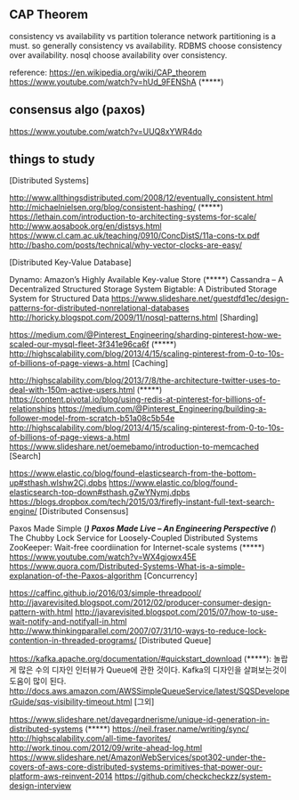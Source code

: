 ## CAP Theorem
consistency vs availability vs partition tolerance
network partitioning is a must. so generally consistency vs availability.
RDBMS choose consistency over availability.
nosql choose availability over consistency.

reference:
https://en.wikipedia.org/wiki/CAP_theorem
https://www.youtube.com/watch?v=hUd_9FENShA (*****)

## consensus algo (paxos)

https://www.youtube.com/watch?v=UUQ8xYWR4do






## things to study

[Distributed Systems]



http://www.allthingsdistributed.com/2008/12/eventually_consistent.html
http://michaelnielsen.org/blog/consistent-hashing/ (*****)
https://lethain.com/introduction-to-architecting-systems-for-scale/
http://www.aosabook.org/en/distsys.html
https://www.cl.cam.ac.uk/teaching/0910/ConcDistS/11a-cons-tx.pdf
http://basho.com/posts/technical/why-vector-clocks-are-easy/

[Distributed Key-Value Database]

Dynamo: Amazon’s Highly Available Key-value Store (*****)
Cassandra – A Decentralized Structured Storage System
Bigtable: A Distributed Storage System for Structured Data
https://www.slideshare.net/guestdfd1ec/design-patterns-for-distributed-nonrelational-databases
http://horicky.blogspot.com/2009/11/nosql-patterns.html
[Sharding]

https://medium.com/@Pinterest_Engineering/sharding-pinterest-how-we-scaled-our-mysql-fleet-3f341e96ca6f (*****)
http://highscalability.com/blog/2013/4/15/scaling-pinterest-from-0-to-10s-of-billions-of-page-views-a.html
[Caching]

http://highscalability.com/blog/2013/7/8/the-architecture-twitter-uses-to-deal-with-150m-active-users.html (*****)
https://content.pivotal.io/blog/using-redis-at-pinterest-for-billions-of-relationships
https://medium.com/@Pinterest_Engineering/building-a-follower-model-from-scratch-b51a08c5b54e
http://highscalability.com/blog/2013/4/15/scaling-pinterest-from-0-to-10s-of-billions-of-page-views-a.html
https://www.slideshare.net/oemebamo/introduction-to-memcached
[Search]

https://www.elastic.co/blog/found-elasticsearch-from-the-bottom-up#sthash.wlshw2Cj.dpbs
https://www.elastic.co/blog/found-elasticsearch-top-down#sthash.gZwYNymj.dpbs
https://blogs.dropbox.com/tech/2015/03/firefly-instant-full-text-search-engine/
[Distributed Consensus]

Paxos Made Simple (*****)
Paxos Made Live – An Engineering Perspective (*****)
The Chubby Lock Service for Loosely-Coupled Distributed Systems
ZooKeeper: Wait-free coordiination for Internet-scale systems (*****)
https://www.youtube.com/watch?v=WX4gjowx45E
https://www.quora.com/Distributed-Systems-What-is-a-simple-explanation-of-the-Paxos-algorithm
[Concurrency]

https://caffinc.github.io/2016/03/simple-threadpool/
http://javarevisited.blogspot.com/2012/02/producer-consumer-design-pattern-with.html
http://javarevisited.blogspot.com/2015/07/how-to-use-wait-notify-and-notifyall-in.html
http://www.thinkingparallel.com/2007/07/31/10-ways-to-reduce-lock-contention-in-threaded-programs/
[Distributed Queue]

https://kafka.apache.org/documentation/#quickstart_download (*****): 놀랍게 많은 수의 디자인 인터뷰가 Queue에 관한 것이다. Kafka의 디자인을 살펴보는것이 도움이 많이 된다.
http://docs.aws.amazon.com/AWSSimpleQueueService/latest/SQSDeveloperGuide/sqs-visibility-timeout.html
[그외]

https://www.slideshare.net/davegardnerisme/unique-id-generation-in-distributed-systems (*****)
https://neil.fraser.name/writing/sync/
http://highscalability.com/all-time-favorites/
http://work.tinou.com/2012/09/write-ahead-log.html
https://www.slideshare.net/AmazonWebServices/spot302-under-the-covers-of-aws-core-distributed-systems-primitives-that-power-our-platform-aws-reinvent-2014
https://github.com/checkcheckzz/system-design-interview

